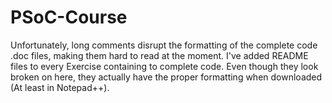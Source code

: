# PSoC-Course

Unfortunately, long comments disrupt the formatting of the complete code .doc files, making them hard to read at the moment.
I've added README files to every Exercise containing to complete code. Even though they look broken on here, they actually have the proper formatting when downloaded (At least in Notepad++).
